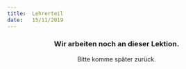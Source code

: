 ```yaml
---
title:  Lehrerteil
date:   15/11/2019
---
```


### <center>Wir arbeiten noch an dieser Lektion.</center>
<center>Bitte komme später zurück.</center>